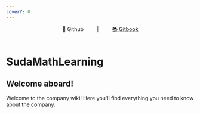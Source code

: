 ```yaml
---
coverY: 0
---
```


<div align="center">
📖 Github
&emsp;&emsp; | &emsp;&emsp;
<a href="https://1548715169.gitbook.io/untitled/">📚 Gitbook</a>
</div> 
</br>


# SudaMathLearning

## Welcome aboard!

Welcome to the company wiki! Here you'll find everything you need to know about the company.
